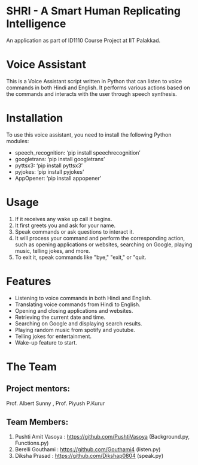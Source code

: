 # SHRI - A Smart Human Replicating Intelligence
An application as part of ID1110 Course Project at IIT Palakkad.
# Voice Assistant

This  is a Voice Assistant script written in Python that can listen to voice commands in both Hindi and English. It performs various actions based on the commands and interacts with the user through speech synthesis.

# Installation

To use this voice assistant, you need to install the following Python modules:

- speech_recognition: ‘pip install speechrecognition’
- googletrans: ‘pip install googletrans’
- pyttsx3: ‘pip install pyttsx3’
- pyjokes: ‘pip install pyjokes’
- AppOpener: ‘pip install appopener’

# Usage

1. If it receives any wake up call it begins.
2. It first greets you and ask for your name.
3. Speak commands or ask questions to interact it.
4. It will process your command and perform the corresponding action, such as opening applications or websites, searching on Google, playing music, telling jokes, and more.
5. To exit it, speak commands like "bye," "exit," or "quit.

# Features

- Listening to voice commands in both Hindi and English.
- Translating voice commands from Hindi to English.
- Opening and closing applications and websites.
- Retrieving the current date and time.
- Searching on Google and displaying search results.
- Playing random music from spotify and youtube.
- Telling jokes for entertainment.
- Wake-up feature to start.


# The Team
## Project mentors:
Prof. Albert Sunny , Prof. Piyush P.Kurur

## Team Members:
1. Pushti Amit Vasoya : https://github.com/PushtiVasoya
(Background.py, Functions.py)
2. Berelli Gouthami : https://github.com/Gouthami4
(listen.py)
3. Diksha Prasad : https://github.com/Dikshap0804
(speak.py)



